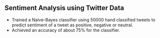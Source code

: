 Sentiment Analysis using Twitter Data
---------------------------------------------------------------
* Trained a Naive-Bayes classifier using 50000 hand classified tweets to predict sentiment of a tweet as positive, negative or neutral.
* Achieved an accuracy of about 75% for the classifier.
